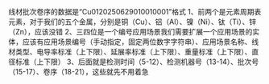 线材批次卷序的数据是“Cu0120250629010010001”格式
1、前两个是元素周期表元素，对于我们的五个金属，分别是铜（Cu）、铝（Al）、镍（Ni）、钛（Ti）、锌（Zn），应该没错
2、三四位是一个编号应用场景我们需要扩展一个应用场景的实体，应该有应用场景编号（手动指定，固定两位数字字符串）、应用场景名称、线材类型、电导率标准（上下限）、延展率标准（上下限）、重量标准（上下限）、直径标准（上下限）
3、后面就是检测时间（5-12）、检测机器号（13-14）、批次号（15-17）、卷序（18-21），这些就先不用着急
